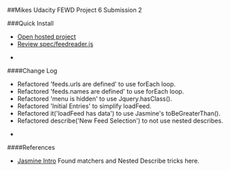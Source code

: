 ##Mikes Udacity FEWD Project 6
Submission 2

###Quick Install
* [Open hosted project](http://mrmikeesc99.github.io/Udacity-Project_6/)
* [Review spec/feedreader.js](https://github.com/mrmikeeSC99/Udacity-Project_6/blob/master/jasmine/spec/feedreader.js)

-
####Change Log
* Refactored 'feeds.urls are defined' to use forEach loop.
* Refactored 'feeds.names are defined' to use forEach loop.
* Refactored 'menu is hidden' to use Jquery.hasClass().
* Refactored 'Initial Entries' to simplify loadFeed.
* Refactored it('loadFeed has data') to use Jasmine's toBeGreaterThan().
* Refactored describe('New Feed Selection') to not use nested describes.

-
####References
* [Jasmine Intro](http://jasmine.github.io/2.0/introduction.html) Found matchers and Nested Describe tricks here.
